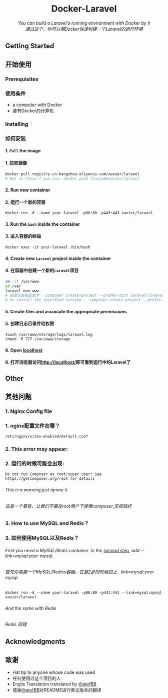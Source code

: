 <h1 align="center">Docker-Laravel</h1>
<h6 align="center">You can build a Laravel's running environment with Docker by it<br />通过这个，你可以用Docker快速构建一个Laravel的运行环境</h6>


## Getting Started
## 开始使用

### Prerequisites
### 使用条件
* a computer with Docker
* 装有Docker的计算机

### Installing
### 如何安装

#### 1. `Pull` the image
#### 1. 拉取镜像
```bash
docker pull registry.cn-hangzhou.aliyuncs.com/xavier/laravel
# Not in China ? you can: docker push finejadexavier/laravel
```

#### <span id="step2Eng">2. Run new container</span>
#### <span id="step2Chn">2. 运行一个新的容器</span>

    docker run -d --name your-laravel -p80:80 -p443:443 xavier/laravel
    
#### 3. Run the `bash` inside the container
#### 3. 进入容器的终端

    docker exec -it your-laravel /bin/bash
    
#### 4. Create new `Laravel` project inside the container
#### 4. 在容器中创建一个新的`Laravel`项目
```bash
rm -rf /var/www  
cd /var 
laravel new www
# 或者安装指定版本： composer create-project --prefer-dist laravel/laravel blog "5.5.*"
# Or install the specified version：  composer create-project --prefer-dist laravel/laravel blog "5.5.*"
```

#### 5. Create files and associate the appropriate permissions
#### 5. 创建日志目录并给权限
```
touch /var/www/storage/logs/laravel.log
chmod -R 777 /var/www/storage
```
    
    
#### 6. Open [localhost](http://localhost/)
#### 6. 打开浏览器访问[http://localhost/](http://localhost/ "Laravel")即可看到运行中的Laravel了

## Other
## 其他问题

### 1. Nginx Config file
### 1. nginx配置文件在哪？

    /etc/nginx/sites-enabled/default.conf

### 2. This error may appear:
### 2. 运行的时候可能会出现:

    Do not run Composer as root/super user! See https://getcomposer.org/root for details

###### This is a warning,just ignore it.
###### 这是一个警告，让我们不要在root用户下使用composer,无视就好

### 3. How to use MySQL and Redis？
### 3. 如何使用MySQL以及Redis？

###### First you need a MySQL/Redis container. In the [second step](#step2Eng), add --link=mysql:your-mysql.
###### 首先你需要一个MySQL/Rediss容器，在[第2步](#step2Chn)的时候加上--link=mysql:your-mysql

    docker run -d --name your-laravel -p80:80 -p443:443 --link=mysql:mysql xavier/laravel
   
###### And the some with Redis
###### Redis 同理

## Acknowledgments
## 致谢

* Hat tip to anyone whose code was used
* 任何使用过这个项目的人
* Englis Translation translated by [@atefBB](https://github.com/atefBB)
* 感谢[@atefBB](https://github.com/atefBB)对README进行英文版本的翻译

